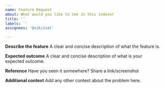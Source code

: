 ```yaml
---
name: Feature Request
about: What would you like to see in this indexer
title: ''
labels: ''
assignees: '@vikiival'

---
```


**Describe the feature**
A clear and concise description of what the feature is.

**Expected outcome**
A clear and concise description of what is your expected outcome.

**Reference**
Have you seen it somewhere? Share a link/screenshot

**Additional context**
Add any other context about the problem here.
